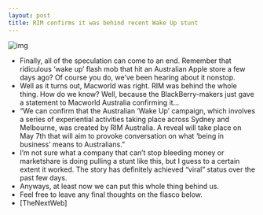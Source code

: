 ```yaml
---
layout: post
title: RIM confirms it was behind recent Wake Up stunt
---
```

![img](http://media.idownloadblog.com/wp-content/uploads/2012/03/RIM-headquarters-exterior-001.jpg)
* Finally, all of the speculation can come to an end. Remember that ridiculous ‘wake up’ flash mob that hit an Australian Apple store a few days ago? Of course you do, we’ve been hearing about it nonstop.
* Well as it turns out, Macworld was right. RIM was behind the whole thing. How do we know? Well, because the BlackBerry-makers just gave a statement to Macworld Australia confirming it…
* “We can confirm that the Australian ‘Wake Up’ campaign, which involves a series of experiential activities taking place across Sydney and Melbourne, was created by RIM Australia. A reveal will take place on May 7th that will aim to provoke conversation on what ‘being in business’ means to Australians.”
* I’m not sure what a company that can’t stop bleeding money or marketshare is doing pulling a stunt like this, but I guess to a certain extent it worked. The story has definitely achieved “viral” status over the past few days.
* Anyways, at least now we can put this whole thing behind us.
* Feel free to leave any final thoughts on the fiasco below.
* [TheNextWeb]

